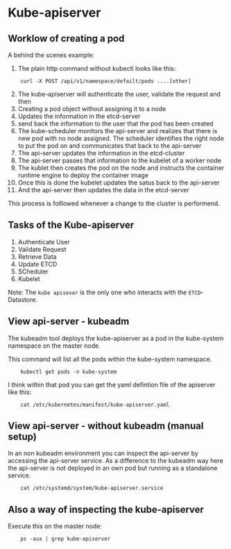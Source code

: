 # Kube-apiserver

## Worklow of creating a pod

A behind the scenes example:

1. The plain http command without kubectl looks like this:

```CLI
    curl -X POST /api/v1/namespace/defailt/pods ....[other]
```

2. The kube-apiserver will authenticate the user, validate the request and then
3. Creating a pod object without assigning it to a node
4. Updates the information in the etcd-server
5. send back the information to the user that the pod has been created
6. The kube-scheduler monitors the api-server and realizes that there is new pod with no node assigned. The scheduler identifies the right node to put the pod on and communicates that back to the api-server
7. The api-server updates the information in the etcd-cluster
8. The api-server passes that information to the kubelet of a worker node
9. The kublet then creates the pod on the node and instructs the container runtime engine to deploy the container image
10. Once this is done the kubelet updates the satus back to the api-server
11. And the api-server then updates the data in the etcd-server

This process is folllowed whenever a change to the cluster is performend.

## Tasks of the Kube-apiserver

1. Authenticate User
2. Validate Request
3. Retrieve Data
4. Update ETCD
5. SCheduler
6. Kubelet

Note: The `kube apisever` is the only one who interacts with the `ETCD`-Datastore.

## View api-server - kubeadm

The kubeadm tool deploys the kube-apiserver as a pod in the kube-system namespace on the master node.

This command will list all the pods within the kube-system namespace.

```CLI
    kubectl get pods -n kube-system
```

I think within that pod you can get the yaml defintion file of the apiserver like this:

```CLI
    cat /etc/kubernetes/manifest/kube-apiserver.yaml
```

## View api-server - without kubeadm (manual setup)

In an non kubeadm environment you can inspect the api-server by accessing the api-server service.
As a difference to the kubeadm way here the api-server is not deployed in an own pod but running as a standalone service.

```CLI
    cat /etc/systemd/system/kube-apiserver.service
```

## Also a way of inspecting the kube-apiserver

Execute this on the master node:

```CLI
    ps -aux | grep kube-apiserver
```
